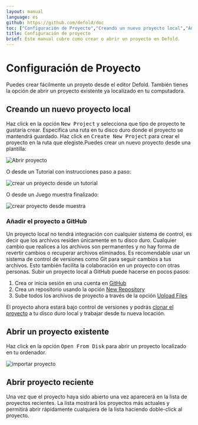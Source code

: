 ```yaml
---
layout: manual
language: es
github: https://github.com/defold/doc
toc: ["Configuración de Proyecto","Creando un nuevo proyecto local","Añadir el proyecto a GitHub","Abrir un proyecto existente","Abrir proyecto reciente"]
title: Configuración de proyecto
brief: Este manual cubre como crear o abrir un proyecto en Defold.
---
```


# Configuración de Proyecto

Puedes crear fácilmente un proyeto desde el editor Defold. También tienes la opción de abrir un proyecto existente ya localizado en tu computadora.

## Creando un nuevo proyecto local

Haz click en la opción <kbd>New Project</kbd> y selecciona que tipo de proyecto te gustaría crear. Especifica una ruta en tu disco duro donde el proyecto se mantendrá guardado. Haz click en <kbd>Create New Project</kbd> para crear el proyecto en la ruta que elegiste.Puedes crear un nuevo proyecto desde una plantilla:

![Abrir proyecto](/manuals/images/workflow/open_project.png)

O desde un Tutorial con instrucciones paso a paso:

![crear un proyecto desde un tutorial](/manuals/images/workflow/create_from_tutorial.png)

O desde un Juego muestra finalizado:

![crear proyecto desde muestra](/manuals/images/workflow/create_from_sample.png)

### Añadir el proyecto a GitHub

Un proyecto local no tendrá integración con cualquier sistema de control, es decir que los archivos residen únicamente en tu disco duro. Cualquier cambio que realices a los archivos son permanentes y no hay forma de revertir cambios o recuperar archivos eliminados. Es recomendable usar un sistema de control de versiones como Git para seguir cambios a tus archivos.  Esto también facilita la colaboración en un proyecto con otras personas. Subir un proyecto local a GitHub puede hacerse en pocos pasos:

1. Crea or inicia sesión en una cuenta en [GitHub](https://github.com/)
2. Crea un repositorio usando la opción [New Repository](https://help.github.com/en/articles/creating-a-new-repository)
3. Sube todos los archivos de proyecto a través de la opción [Upload Files](https://help.github.com/en/articles/adding-a-file-to-a-repository)

El proyecto ahora estará bajo control de versiones y podrás [clonar el proyecto](https://help.github.com/en/articles/cloning-a-repository) a tu disco duro local y trabajar desde tu nueva locación. 

## Abrir un proyecto existente

Haz click en la opción <kbd>Open From Disk</kbd> para abrir un proyecto localizado en tu ordenador.

![importar proyecto](/manuals/images/workflow/open_from_disk.png)

## Abrir proyecto reciente

Una vez que el proyecto haya sido abierto una vez aparecerá en la lista de proyectos recientes. La lista mostrará los proyectos más actuales y permitirá abrir rápidamente cualquiera de la lista haciendo doble-click al proyecto.
